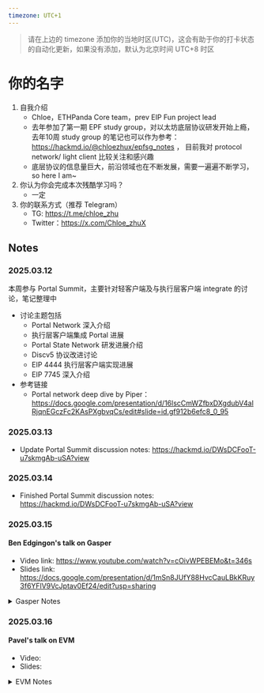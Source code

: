 ```yaml
---
timezone: UTC+1
---
```


> 请在上边的 timezone 添加你的当地时区(UTC)，这会有助于你的打卡状态的自动化更新，如果没有添加，默认为北京时间 UTC+8 时区


# 你的名字

1. 自我介绍
    - Chloe，ETHPanda Core team，prev EIP Fun project lead
    - 去年参加了第一期 EPF study group，对以太坊底层协议研发开始上瘾，去年10周 study group 的笔记也可以作为参考：https://hackmd.io/@chloezhux/epfsg_notes ， 目前我对 protocol network/ light client 比较关注和感兴趣
    - 底层协议的信息量巨大，前沿领域也在不断发展，需要一遍遍不断学习，so here I am~
2. 你认为你会完成本次残酷学习吗？
    - 一定
3. 你的联系方式（推荐 Telegram）
    - TG: https://t.me/chloe_zhu
    - Twitter：https://x.com/Chloe_zhuX

## Notes

<!-- Content_START -->

### 2025.03.12

本周参与 Portal Summit，主要针对轻客户端及与执行层客户端 integrate 的讨论，笔记整理中
- 讨论主题包括
   - Portal Network 深入介绍
   - 执行层客户端集成 Portal 进展
   - Portal State Network 研发进展介绍
   - Discv5 协议改进讨论
   - EIP 4444 执行层客户端实现进展
   - EIP 7745 深入介绍
- 参考链接
    - Portal network deep dive by Piper：https://docs.google.com/presentation/d/16lscCmWZfbxDXgdubV4alRjqnEGczFc2KAsPXgbvqCs/edit#slide=id.gf912b6efc8_0_95

### 2025.03.13
- Update Portal Summit discussion notes: https://hackmd.io/DWsDCFooT-u7skmgAb-uSA?view

### 2025.03.14
- Finished Portal Summit discussion notes: https://hackmd.io/DWsDCFooT-u7skmgAb-uSA?view

### 2025.03.15
#### Ben Edgingon's talk on Gasper
- Video link: https://www.youtube.com/watch?v=cOivWPEBEMo&t=346s
- Slides link: https://docs.google.com/presentation/d/1mSn8JUfY88HvcCauLBkKRuy3f6YFlV9VcJptav0Ef24/edit?usp=sharing
<details>
<summary>Gasper Notes</summary>
    
    - Recap 
        - The problem
            - Ethereum prioritize liveness over safety, which means it can be forkful
        - Solution: the fork choice rule
            - Converge the block tree to blockchain
        - Historical issues with Ethereum PoS fork choice: 11:03
            - Recent holesky pectra upgrade struggle
        - Specs
            - class AttestationData: https://github.com/ethereum/annotated-spec/blob/master/phase0/beacon-chain.md#attestationdata
                - LMD GHOST vote: for the block
                    - depend on attestations received via gossip
                    - need real-time decision
                    - https://github.com/ethereum/annotated-spec/blob/master/phase0/fork-choice.md
                - FFG vote: for the 2 checkpoints
                    - depend on attestion in blocks
                    - part of block and epoch processing
                    - https://github.com/ethereum/annotated-spec/blob/master/phase0/beacon-chain.md
            - class Store: https://github.com/ethereum/annotated-spec/blob/master/phase0/fork-choice.md
                - each node's view of the network
        - Events
          - LMD GHOST fork choice is event driven
          - handlers
              - on_tick()
              - on_block()
              - on_attestation()
              - on_attester_slashing()
          - always ready to output a best head block via a call to get_head()
    - LMD GHOST
        - latest message driven
            - rely only on attestation
            - validators attest to what they believe to be the best head in the current slot
            - only the most recent attestation from each validtor counts
        - GHOST
            - greedy heaviest-observed sub-tree algo
        - Key points
            - timescale: 12s slot-based
            - goal:
                - used by the block proposer to decide on which branch to build its block
                - used by attesters to choose which branch to attest to
            - heuristic: which branch is least likely to be orphaned in future?
            - based on
                - weighting the votes received in attestations
                - a max of only 3.125% of the votes are fresh
            - properties
                - liveness: always output a viable head block on which to build
                - safety: no useful guarantees
        - Ignore undesirable blocks
            - most in on_block()
        - Proposer boost
            - balancing attack in 2020
            - solution: proposer boost
                - extra weight in get_weight() within the 4s at the start
                - get_proposer_score()
                - can also fork out late blocks
        - Slashing mechanism
    - Casper FFG
        - timescale: epoch-based 32 slots (6.4 min)
        - goal: confer finality on the chain
        - heuristic: 2-phase commit based on agreement among validators having at least 2/3 of the state
        - based on: weight the source adn target votes received in attestation contained in blocks
        - properties
            - plausible liveness: cannot get into a stuck state
            - accountable safety: finalize conflicting checkpoints comes at enormous cost
        - checkpoints
            - rely on seeing votes from the whole validator set
            - accounting done at each epoch end transition
            - checkpoint: the block at the first slot of the epoch
        - 2-phase commit: justification
        - Casper commandment: no double vote, no surround vote
        - Slashing in Casper FFG
            - deliver economic finality
    - Gasper: the combination
        - Apply casper ffg's fork choice: follow the chain containing the justified checkpoint of the greatest height
        - Issues
            - block tree filtering: resolve potential finalisation deadlock issue
            - unrealised justification and finalization
    - Single slot finality
    
</details>

### 2025.03.16
#### Pavel's talk on EVM
- Video:
- Slides:
<details>
<summary>EVM Notes</summary>

- 

</details>
<!-- Content_END -->
